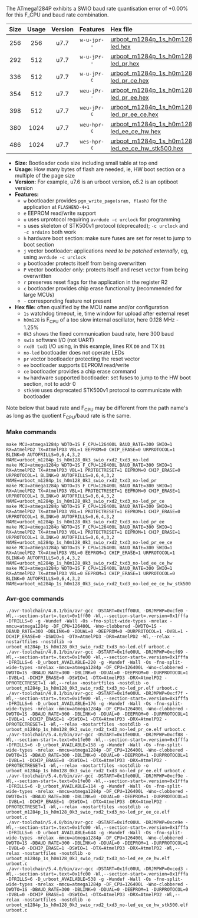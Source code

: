 The ATmega1284P exhibits a SWIO baud rate quantisation error of +0.00% for this F_CPU and baud rate combination.

|Size|Usage|Version|Features|Hex file|
|:-:|:-:|:-:|:-:|:--|
|256|256|u7.7|`w-u-jpr--`|[urboot_m1284p_1s_h0m128_0k3_swio_rxd2_txd3_no-led.hex](https://raw.githubusercontent.com/stefanrueger/urboot.hex/main/mcus/atmega1284p/watchdog_1_s/internal_oscillator_h-1.25%25/%2B0m128000_hz/%2B%2B%2B0k3_baud/uart1_rxd2_txd3/no-led/urboot_m1284p_1s_h0m128_0k3_swio_rxd2_txd3_no-led.hex)|
|292|512|u7.7|`w-u-jPr--`|[urboot_m1284p_1s_h0m128_0k3_swio_rxd2_txd3_no-led_pr.hex](https://raw.githubusercontent.com/stefanrueger/urboot.hex/main/mcus/atmega1284p/watchdog_1_s/internal_oscillator_h-1.25%25/%2B0m128000_hz/%2B%2B%2B0k3_baud/uart1_rxd2_txd3/no-led/urboot_m1284p_1s_h0m128_0k3_swio_rxd2_txd3_no-led_pr.hex)|
|336|512|u7.7|`w-u-jPr-c`|[urboot_m1284p_1s_h0m128_0k3_swio_rxd2_txd3_no-led_pr_ce.hex](https://raw.githubusercontent.com/stefanrueger/urboot.hex/main/mcus/atmega1284p/watchdog_1_s/internal_oscillator_h-1.25%25/%2B0m128000_hz/%2B%2B%2B0k3_baud/uart1_rxd2_txd3/no-led/urboot_m1284p_1s_h0m128_0k3_swio_rxd2_txd3_no-led_pr_ce.hex)|
|354|512|u7.7|`weu-jPr--`|[urboot_m1284p_1s_h0m128_0k3_swio_rxd2_txd3_no-led_pr_ee.hex](https://raw.githubusercontent.com/stefanrueger/urboot.hex/main/mcus/atmega1284p/watchdog_1_s/internal_oscillator_h-1.25%25/%2B0m128000_hz/%2B%2B%2B0k3_baud/uart1_rxd2_txd3/no-led/urboot_m1284p_1s_h0m128_0k3_swio_rxd2_txd3_no-led_pr_ee.hex)|
|398|512|u7.7|`weu-jPr-c`|[urboot_m1284p_1s_h0m128_0k3_swio_rxd2_txd3_no-led_pr_ee_ce.hex](https://raw.githubusercontent.com/stefanrueger/urboot.hex/main/mcus/atmega1284p/watchdog_1_s/internal_oscillator_h-1.25%25/%2B0m128000_hz/%2B%2B%2B0k3_baud/uart1_rxd2_txd3/no-led/urboot_m1284p_1s_h0m128_0k3_swio_rxd2_txd3_no-led_pr_ee_ce.hex)|
|380|1024|u7.7|`weu-hpr-c`|[urboot_m1284p_1s_h0m128_0k3_swio_rxd2_txd3_no-led_ee_ce_hw.hex](https://raw.githubusercontent.com/stefanrueger/urboot.hex/main/mcus/atmega1284p/watchdog_1_s/internal_oscillator_h-1.25%25/%2B0m128000_hz/%2B%2B%2B0k3_baud/uart1_rxd2_txd3/no-led/urboot_m1284p_1s_h0m128_0k3_swio_rxd2_txd3_no-led_ee_ce_hw.hex)|
|486|1024|u7.7|`wes-hpr-c`|[urboot_m1284p_1s_h0m128_0k3_swio_rxd2_txd3_no-led_ee_ce_hw_stk500.hex](https://raw.githubusercontent.com/stefanrueger/urboot.hex/main/mcus/atmega1284p/watchdog_1_s/internal_oscillator_h-1.25%25/%2B0m128000_hz/%2B%2B%2B0k3_baud/uart1_rxd2_txd3/no-led/urboot_m1284p_1s_h0m128_0k3_swio_rxd2_txd3_no-led_ee_ce_hw_stk500.hex)|

- **Size:** Bootloader code size including small table at top end
- **Usage:** How many bytes of flash are needed, ie, HW boot section or a multiple of the page size
- **Version:** For example, u7.6 is an urboot version, o5.2 is an optiboot version
- **Features:**
  + `w` bootloader provides `pgm_write_page(sram, flash)` for the application at `FLASHEND-4+1`
  + `e` EEPROM read/write support
  + `u` uses urprotocol requiring `avrdude -c urclock` for programming
  + `s` uses skeleton of STK500v1 protocol (deprecated); `-c urclock` and `-c arduino` both work
  + `h` hardware boot section: make sure fuses are set for reset to jump to boot section
  + `j` vector bootloader: applications *need to be patched externally*, eg, using `avrdude -c urclock`
  + `p` bootloader protects itself from being overwritten
  + `P` vector bootloader only: protects itself and reset vector from being overwritten
  + `r` preserves reset flags for the application in the register R2
  + `c` bootloader provides chip erase functionality (recommended for large MCUs)
  + `-` corresponding feature not present
- **Hex file:** often qualified by the MCU name and/or configuration
  + `1s` watchdog timeout, ie, time window for upload after external reset
  + `h0m128` is F<sub>CPU</sub> of a too slow internal oscillator, here 0.128 MHz - 1.25%
  + `0k3` shows the fixed communication baud rate, here 300 baud
  + `swio` software I/O (not UART)
  + `rxd0 txd1` I/O using, in this example, lines RX `D0` and TX `D1`
  + `no-led` bootloader does not operate LEDs
  + `pr` vector bootloader protecting the reset vector
  + `ee` bootloader supports EEPROM read/write
  + `ce` bootloader provides a chip erase command
  + `hw` hardware supported bootloader: set fuses to jump to the HW boot section, not to addr 0
  + `stk500` uses deprecated STK500v1 protocol to communicate with bootloader


Note below that baud rate and F<sub>CPU</sub> may be different from the path name's as long as the quotient F<sub>CPU</sub>/baud rate is the same.

### Make commands
```
make MCU=atmega1284p WDTO=1S F_CPU=126400L BAUD_RATE=300 SWIO=1 RX=AtmelPD2 TX=AtmelPD3 VBL=1 EEPROM=0 CHIP_ERASE=0 URPROTOCOL=1 BLINK=0 AUTOFRILLS=0,6,4,3,2 NAME=urboot_m1284p_1s_h0m128_0k3_swio_rxd2_txd3_no-led
make MCU=atmega1284p WDTO=1S F_CPU=126400L BAUD_RATE=300 SWIO=1 RX=AtmelPD2 TX=AtmelPD3 VBL=1 PROTECTRESET=1 EEPROM=0 CHIP_ERASE=0 URPROTOCOL=1 BLINK=0 AUTOFRILLS=0,6,4,3,2 NAME=urboot_m1284p_1s_h0m128_0k3_swio_rxd2_txd3_no-led_pr
make MCU=atmega1284p WDTO=1S F_CPU=126400L BAUD_RATE=300 SWIO=1 RX=AtmelPD2 TX=AtmelPD3 VBL=1 PROTECTRESET=1 EEPROM=0 CHIP_ERASE=1 URPROTOCOL=1 BLINK=0 AUTOFRILLS=0,6,4,3,2 NAME=urboot_m1284p_1s_h0m128_0k3_swio_rxd2_txd3_no-led_pr_ce
make MCU=atmega1284p WDTO=1S F_CPU=126400L BAUD_RATE=300 SWIO=1 RX=AtmelPD2 TX=AtmelPD3 VBL=1 PROTECTRESET=1 EEPROM=1 CHIP_ERASE=0 URPROTOCOL=1 BLINK=0 AUTOFRILLS=0,6,4,3,2 NAME=urboot_m1284p_1s_h0m128_0k3_swio_rxd2_txd3_no-led_pr_ee
make MCU=atmega1284p WDTO=1S F_CPU=126400L BAUD_RATE=300 SWIO=1 RX=AtmelPD2 TX=AtmelPD3 VBL=1 PROTECTRESET=1 EEPROM=1 CHIP_ERASE=1 URPROTOCOL=1 BLINK=0 AUTOFRILLS=0,6,4,3,2 NAME=urboot_m1284p_1s_h0m128_0k3_swio_rxd2_txd3_no-led_pr_ee_ce
make MCU=atmega1284p WDTO=1S F_CPU=126400L BAUD_RATE=300 SWIO=1 RX=AtmelPD2 TX=AtmelPD3 VBL=0 EEPROM=1 CHIP_ERASE=1 URPROTOCOL=1 BLINK=0 AUTOFRILLS=0,6,4,3,2 NAME=urboot_m1284p_1s_h0m128_0k3_swio_rxd2_txd3_no-led_ee_ce_hw
make MCU=atmega1284p WDTO=1S F_CPU=126400L BAUD_RATE=300 SWIO=1 RX=AtmelPD2 TX=AtmelPD3 VBL=0 EEPROM=1 CHIP_ERASE=1 URPROTOCOL=0 BLINK=0 AUTOFRILLS=0,6,4,3,2 NAME=urboot_m1284p_1s_h0m128_0k3_swio_rxd2_txd3_no-led_ee_ce_hw_stk500
```

### Avr-gcc commands
```
./avr-toolchain/4.8.1/bin/avr-gcc -DSTART=0x1ff00UL -DRJMPWP=0xcfe0 -Wl,--section-start=.text=0x1ff00 -Wl,--section-start=.version=0x1fffa -DFRILLS=0 -g -Wundef -Wall -Os -fno-split-wide-types -mrelax -mmcu=atmega1284p -DF_CPU=126400L -Wno-clobbered -DWDTO=1S -DBAUD_RATE=300 -DBLINK=0 -DDUAL=0 -DEEPROM=0 -DURPROTOCOL=1 -DVBL=1 -DCHIP_ERASE=0 -DSWIO=1 -DTX=AtmelPD3 -DRX=AtmelPD2 -Wl,--relax -nostartfiles -nostdlib -o urboot_m1284p_1s_h0m128_0k3_swio_rxd2_txd3_no-led.elf urboot.c
./avr-toolchain/4.8.1/bin/avr-gcc -DSTART=0x1fe00UL -DRJMPWP=0xcf69 -Wl,--section-start=.text=0x1fe00 -Wl,--section-start=.version=0x1fffa -DFRILLS=6 -D_urboot_AVAILABLE=220 -g -Wundef -Wall -Os -fno-split-wide-types -mrelax -mmcu=atmega1284p -DF_CPU=126400L -Wno-clobbered -DWDTO=1S -DBAUD_RATE=300 -DBLINK=0 -DDUAL=0 -DEEPROM=0 -DURPROTOCOL=1 -DVBL=1 -DCHIP_ERASE=0 -DSWIO=1 -DTX=AtmelPD3 -DRX=AtmelPD2 -DPROTECTRESET=1 -Wl,--relax -nostartfiles -nostdlib -o urboot_m1284p_1s_h0m128_0k3_swio_rxd2_txd3_no-led_pr.elf urboot.c
./avr-toolchain/4.8.1/bin/avr-gcc -DSTART=0x1fe00UL -DRJMPWP=0xcf7f -Wl,--section-start=.text=0x1fe00 -Wl,--section-start=.version=0x1fffa -DFRILLS=6 -D_urboot_AVAILABLE=176 -g -Wundef -Wall -Os -fno-split-wide-types -mrelax -mmcu=atmega1284p -DF_CPU=126400L -Wno-clobbered -DWDTO=1S -DBAUD_RATE=300 -DBLINK=0 -DDUAL=0 -DEEPROM=0 -DURPROTOCOL=1 -DVBL=1 -DCHIP_ERASE=1 -DSWIO=1 -DTX=AtmelPD3 -DRX=AtmelPD2 -DPROTECTRESET=1 -Wl,--relax -nostartfiles -nostdlib -o urboot_m1284p_1s_h0m128_0k3_swio_rxd2_txd3_no-led_pr_ce.elf urboot.c
./avr-toolchain/5.4.0/bin/avr-gcc -DSTART=0x1fe00UL -DRJMPWP=0xcf88 -Wl,--section-start=.text=0x1fe00 -Wl,--section-start=.version=0x1fffa -DFRILLS=6 -D_urboot_AVAILABLE=158 -g -Wundef -Wall -Os -fno-split-wide-types -mrelax -mmcu=atmega1284p -DF_CPU=126400L -Wno-clobbered -DWDTO=1S -DBAUD_RATE=300 -DBLINK=0 -DDUAL=0 -DEEPROM=1 -DURPROTOCOL=1 -DVBL=1 -DCHIP_ERASE=0 -DSWIO=1 -DTX=AtmelPD3 -DRX=AtmelPD2 -DPROTECTRESET=1 -Wl,--relax -nostartfiles -nostdlib -o urboot_m1284p_1s_h0m128_0k3_swio_rxd2_txd3_no-led_pr_ee.elf urboot.c
./avr-toolchain/5.4.0/bin/avr-gcc -DSTART=0x1fe00UL -DRJMPWP=0xcf9e -Wl,--section-start=.text=0x1fe00 -Wl,--section-start=.version=0x1fffa -DFRILLS=6 -D_urboot_AVAILABLE=114 -g -Wundef -Wall -Os -fno-split-wide-types -mrelax -mmcu=atmega1284p -DF_CPU=126400L -Wno-clobbered -DWDTO=1S -DBAUD_RATE=300 -DBLINK=0 -DDUAL=0 -DEEPROM=1 -DURPROTOCOL=1 -DVBL=1 -DCHIP_ERASE=1 -DSWIO=1 -DTX=AtmelPD3 -DRX=AtmelPD2 -DPROTECTRESET=1 -Wl,--relax -nostartfiles -nostdlib -o urboot_m1284p_1s_h0m128_0k3_swio_rxd2_txd3_no-led_pr_ee_ce.elf urboot.c
./avr-toolchain/5.4.0/bin/avr-gcc -DSTART=0x1fc00UL -DRJMPWP=0xce9e -Wl,--section-start=.text=0x1fc00 -Wl,--section-start=.version=0x1fffa -DFRILLS=6 -D_urboot_AVAILABLE=644 -g -Wundef -Wall -Os -fno-split-wide-types -mrelax -mmcu=atmega1284p -DF_CPU=126400L -Wno-clobbered -DWDTO=1S -DBAUD_RATE=300 -DBLINK=0 -DDUAL=0 -DEEPROM=1 -DURPROTOCOL=1 -DVBL=0 -DCHIP_ERASE=1 -DSWIO=1 -DTX=AtmelPD3 -DRX=AtmelPD2 -Wl,--relax -nostartfiles -nostdlib -o urboot_m1284p_1s_h0m128_0k3_swio_rxd2_txd3_no-led_ee_ce_hw.elf urboot.c
./avr-toolchain/5.4.0/bin/avr-gcc -DSTART=0x1fc00UL -DRJMPWP=0xced3 -Wl,--section-start=.text=0x1fc00 -Wl,--section-start=.version=0x1fffa -DFRILLS=6 -D_urboot_AVAILABLE=538 -g -Wundef -Wall -Os -fno-split-wide-types -mrelax -mmcu=atmega1284p -DF_CPU=126400L -Wno-clobbered -DWDTO=1S -DBAUD_RATE=300 -DBLINK=0 -DDUAL=0 -DEEPROM=1 -DURPROTOCOL=0 -DVBL=0 -DCHIP_ERASE=1 -DSWIO=1 -DTX=AtmelPD3 -DRX=AtmelPD2 -Wl,--relax -nostartfiles -nostdlib -o urboot_m1284p_1s_h0m128_0k3_swio_rxd2_txd3_no-led_ee_ce_hw_stk500.elf urboot.c
```

